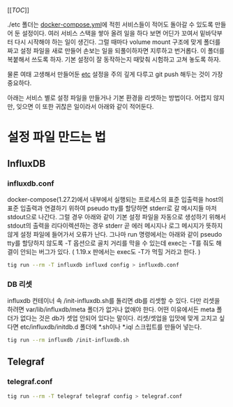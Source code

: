 [[_TOC_]]

 ./etc 폴더는 [docker-compose.yml](../../docker-compose.yml)에 적힌 서비스들이 적어도 돌아갈 수 있도록 만들어 둔 설정이다. 여러 서비스 스택을 쌓아 올려 일을 하다 보면 어딘가 꼬여서 밑바닥부터 다시 시작해야 하는 일이 생긴다. 그럴 때마다 volume mount 구조에 맞게 폴더를 짜고 설정 파일을 새로 만들어 손보는 일을 되풀이하자면 지루하고 번거롭다. 이 폴더를 복붙해서 쓰도록 하자. 기본 설정이 잘 동작하는지 때맞춰 시험하고 고쳐 놓도록 하자.

 물론 여태 고생해서 만들어둔 [etc](../../etc) 설정을 주의 깊게 다루고 git push 해두는 것이 가장 중요하다.

 아래는 서비스 별로 설정 파일을 만들거나 기본 환경을 리셋하는 방법이다. 어렵지 않지만, 잊으면 이 또한 귀찮은 일이라서 아래와 같이 적어둔다. 

# 설정 파일 만드는 법
## InfluxDB
### influxdb.conf
docker-compose(1.27.2)에서 내부에서 실행되는 프로세스의 표준 입출력을 host의
표준 입출력과 연결하기 위하여 pseudo tty를 할당하면 stderr로 갈 메시지들
마저 stdout으로 나간다. 그럴 경우 아래와 같이 기본 설정 파일을 자동으로
생성하기 위해서 stdout의 출력을 리다이렉션하는 경우 stderr 곧 에러 메시지나
로그 메시지가 뜻하지 않게 설정 파일에 들어가서 오류가 난다. 그나마 run
명령에서는 아래와 같이 pseudo tty를 할당하지 않도록 -T 옵션으로 골치 거리를
막을 수 있는데 exec는 -T를 줘도 해결이 안되는 버그가 있다. ( 1.19.x 판에서는
exec도 -T가 먹힐 거라고 한다. ) 

```sh
tig run --rm -T influxdb influxd config > influxdb.conf 
```

### DB 리셋

influxdb 컨테이너 속 /init-influxdb.sh를 돌리면 db를 리셋할 수 있다. 다만 리셋을 하려면 var/lib/influxdb/meta 폴더가 없거나 없애야 한다. 어떤 이유에서든 meta 폴더가 없다는 것은 db가 셋업 안되어 있다는 말이다. 리셋/셋업을 입맛에 맞게 고치고 싶다면 etc/influxdb/initdb.d 폴더에 *.sh이나 *.iql 스크립트를 만들어 넣는다. 

```sh
tig run --rm influxdb /init-influxdb.sh
```
## Telegraf
### telegraf.conf

```sh
tig run --rm -T telegraf telegraf config > telegraf.conf 
```
